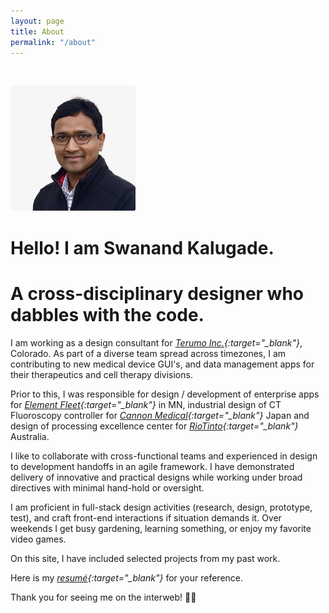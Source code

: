 ```yaml
---
layout: page
title: About
permalink: "/about"
---
```

<br>

<img src="/assets/media/swanandkalugade.jpeg" 
    alt="photo of Swanand Kalugade" 
    width="200px" 
    style="border-radius: 0.2em;"
/>
<br>

# Hello! I am Swanand Kalugade.
# A cross-disciplinary designer who dabbles with the code.

I am working as a design consultant for *[Terumo Inc.](https://www.terumobct.com "Visit Terumo BCT website"){:target="_blank"}*, Colorado. As part of a diverse team spread across timezones, I am contributing to new medical device GUI's, and data management apps for their therapeutics and cell therapy divisions.

Prior to this, I was responsible for design / development of enterprise apps for *[Element Fleet](https://www.elementfleet.com){:target="_blank"}* in MN, industrial design of CT Fluoroscopy controller for *[Cannon Medical](https://global.medical.canon/products/xray){:target="_blank"}* Japan and design of processing excellence center for *[RioTinto](https://www.riotinto.com/about){:target="_blank"}* Australia.

I like to collaborate with cross-functional teams and experienced in design to development handoffs in an agile framework. I have demonstrated delivery of innovative and practical designs while working under broad directives with minimal hand-hold or oversight.

I am proficient in full-stack design activities (research, design, prototype, test), and craft front-end interactions if situation demands it. Over weekends I get busy gardening, learning something, or enjoy my favorite video games.

On this site, I have included selected projects from my past work.

Here is my *[resumé](/assets/docs/Resume_SwanandKalugade_2020.pdf "Show Swanand's Resumé"){:target="_blank"}* for your reference.

Thank you for seeing me on the interweb! 🙏🏼